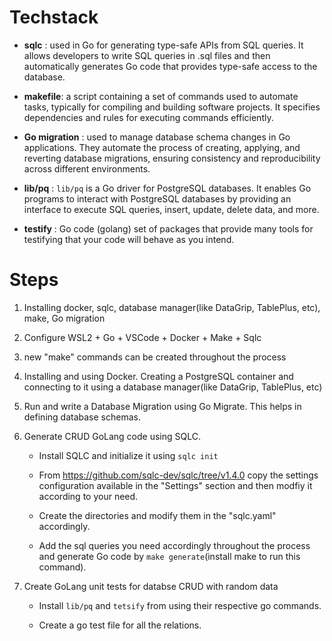 # Techstack

- **sqlc** : used in Go for generating type-safe APIs from SQL queries. It allows developers to write SQL queries in .sql files and then automatically generates Go code that provides type-safe access to the database.

- **makefile**: a script containing a set of commands used to automate tasks, typically for compiling and building software projects. It specifies dependencies and rules for executing commands efficiently.

- **Go migration** : used to manage database schema changes in Go applications. They automate the process of creating, applying, and reverting database migrations, ensuring consistency and reproducibility across different environments.

- **lib/pq** : `lib/pq` is a Go driver for PostgreSQL databases. It enables Go programs to interact with PostgreSQL databases by providing an interface to execute SQL queries, insert, update, delete data, and more.

- **testify** : Go code (golang) set of packages that provide many tools for testifying that your code will behave as you intend.

# Steps

1. Installing docker, sqlc, database manager(like DataGrip, TablePlus, etc), make, Go migration

2. Configure WSL2 + Go + VSCode + Docker + Make + Sqlc

3. new "make" commands can be created throughout the process

4. Installing and using Docker. Creating a PostgreSQL container and connecting to it using a database manager(like DataGrip, TablePlus, etc)

5. Run and write a Database Migration using Go Migrate. This helps in defining database schemas.

6. Generate CRUD GoLang code using SQLC.

    - Install SQLC and initialize it using ```sqlc init```

    - From https://github.com/sqlc-dev/sqlc/tree/v1.4.0 copy the settings configuration available in the "Settings" section and then modfiy it according to your need.

    - Create the directories and modify them in the "sqlc.yaml" accordingly.

    - Add the sql queries you need accordingly throughout the process and generate Go code by ```make generate```(install make to run this command).

7. Create GoLang unit tests for databse CRUD with random data

    - Install `lib/pq` and `tetsify` from using their respective go commands.

    - Create a go test file for all the relations.
